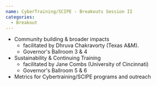 ```yaml
---
name: CyberTraining/SCIPE - Breakouts Session II
categories:
  - Breakout
---
```


- Community building & broader impacts
  - facilitated by Dhruva Chakravorty (Texas A&M).
  - Governor's Ballroom 3 & 4
- Sustainability & Continuing Training
  - facilitated by Jane Combs (University of Cincinnati)
  - Governor's Ballroom 5 & 6
- Metrics for Cybertraining/SCIPE programs and outreach